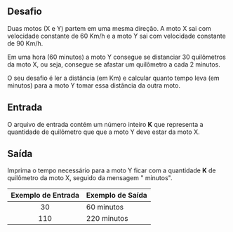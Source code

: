 ## Desafio
Duas motos (X e Y) partem em uma mesma direção. A moto X sai com velocidade constante de 60 Km/h e a moto Y sai com velocidade constante de 90 Km/h.

Em uma hora (60 minutos) a moto Y consegue se distanciar 30 quilômetros da moto X, ou seja, consegue se afastar um quilômetro a cada 2 minutos.

O seu desafio é ler a distância (em Km) e calcular quanto tempo leva (em minutos) para a moto Y tomar essa distância da outra moto.

## Entrada
O arquivo de entrada contém um número inteiro **K** que representa a quantidade de quilômetro que que a moto Y deve estar da moto X.

## Saída
Imprima o tempo necessário para a moto Y ficar com a quantidade **K** de quilômetro da moto X, seguido da mensagem " minutos".

Exemplo de Entrada | Exemplo de Saída
:--------------:   | :--------------
30                 | 60 minutos
110                | 220 minutos